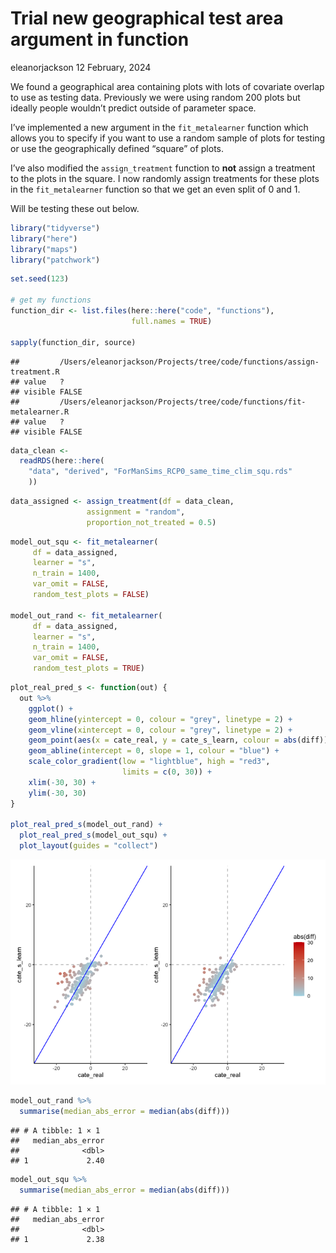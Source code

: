 Trial new geographical test area argument in function
================
eleanorjackson
12 February, 2024

We found a geographical area containing plots with lots of covariate
overlap to use as testing data. Previously we were using random 200
plots but ideally people wouldn’t predict outside of parameter space.

I’ve implemented a new argument in the `fit_metalearner` function which
allows you to specify if you want to use a random sample of plots for
testing or use the geographically defined “square” of plots.

I’ve also modified the `assign_treatment` function to **not** assign a
treatment to the plots in the square. I now randomly assign treatments
for these plots in the `fit_metalearner` function so that we get an even
split of 0 and 1.

Will be testing these out below.

``` r
library("tidyverse")
library("here")
library("maps")
library("patchwork")
```

``` r
set.seed(123)

# get my functions
function_dir <- list.files(here::here("code", "functions"),
                           full.names = TRUE)

sapply(function_dir, source)
```

    ##         /Users/eleanorjackson/Projects/tree/code/functions/assign-treatment.R
    ## value   ?                                                                    
    ## visible FALSE                                                                
    ##         /Users/eleanorjackson/Projects/tree/code/functions/fit-metalearner.R
    ## value   ?                                                                   
    ## visible FALSE

``` r
data_clean <-
  readRDS(here::here(
    "data", "derived", "ForManSims_RCP0_same_time_clim_squ.rds"
    )) 
```

``` r
data_assigned <- assign_treatment(df = data_clean,
                 assignment = "random",
                 proportion_not_treated = 0.5)
```

``` r
model_out_squ <- fit_metalearner(
     df = data_assigned,
     learner = "s",
     n_train = 1400,
     var_omit = FALSE,
     random_test_plots = FALSE)

model_out_rand <- fit_metalearner(
     df = data_assigned,
     learner = "s",
     n_train = 1400,
     var_omit = FALSE,
     random_test_plots = TRUE)
```

``` r
plot_real_pred_s <- function(out) {
  out %>% 
    ggplot() +
    geom_hline(yintercept = 0, colour = "grey", linetype = 2) +
    geom_vline(xintercept = 0, colour = "grey", linetype = 2) +
    geom_point(aes(x = cate_real, y = cate_s_learn, colour = abs(diff))) +
    geom_abline(intercept = 0, slope = 1, colour = "blue") +
    scale_color_gradient(low = "lightblue", high = "red3",
                         limits = c(0, 30)) +
    xlim(-30, 30) +
    ylim(-30, 30)
}

plot_real_pred_s(model_out_rand) +
  plot_real_pred_s(model_out_squ) +
  plot_layout(guides = "collect")
```

![](figures/2024-02-12_test-geo-square/unnamed-chunk-5-1.png)<!-- -->

``` r
model_out_rand %>% 
  summarise(median_abs_error = median(abs(diff))) 
```

    ## # A tibble: 1 × 1
    ##   median_abs_error
    ##              <dbl>
    ## 1             2.40

``` r
model_out_squ %>% 
  summarise(median_abs_error = median(abs(diff))) 
```

    ## # A tibble: 1 × 1
    ##   median_abs_error
    ##              <dbl>
    ## 1             2.38
